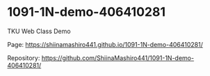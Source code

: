# 1091-1N-demo-406410281
TKU Web Class Demo

Page: https://shiinamashiro441.github.io/1091-1N-demo-406410281/

Repository: https://github.com/ShiinaMashiro441/1091-1N-demo-406410281/
